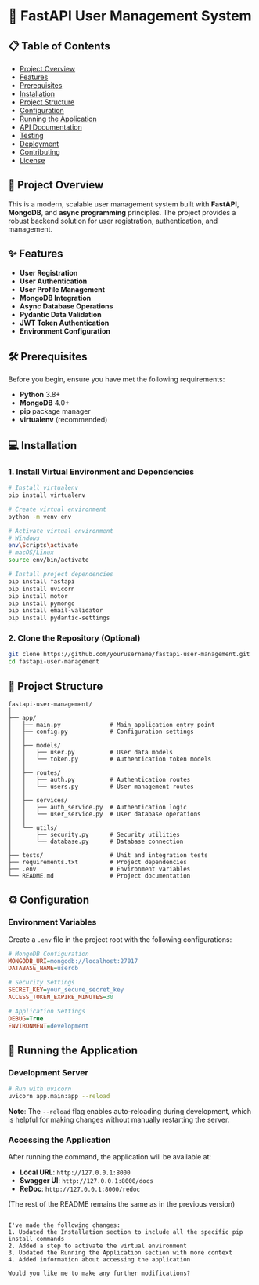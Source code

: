 # 🚀 FastAPI User Management System

## 📋 Table of Contents
* [Project Overview](#-project-overview)
* [Features](#-features)
* [Prerequisites](#-prerequisites)
* [Installation](#-installation)
* [Project Structure](#-project-structure)
* [Configuration](#-configuration)
* [Running the Application](#-running-the-application)
* [API Documentation](#-api-documentation)
* [Testing](#-testing)
* [Deployment](#-deployment)
* [Contributing](#-contributing)
* [License](#-license)

## 🌟 Project Overview
This is a modern, scalable user management system built with **FastAPI**, **MongoDB**, and **async programming** principles. The project provides a robust backend solution for user registration, authentication, and management.

## ✨ Features
- **User Registration**
- **User Authentication**
- **User Profile Management**
- **MongoDB Integration**
- **Async Database Operations**
- **Pydantic Data Validation**
- **JWT Token Authentication**
- **Environment Configuration**

## 🛠 Prerequisites
Before you begin, ensure you have met the following requirements:

* **Python** 3.8+
* **MongoDB** 4.0+
* **pip** package manager
* **virtualenv** (recommended)

## 💻 Installation

### 1. Install Virtual Environment and Dependencies
```bash
# Install virtualenv
pip install virtualenv

# Create virtual environment
python -m venv env

# Activate virtual environment
# Windows
env\Scripts\activate
# macOS/Linux
source env/bin/activate

# Install project dependencies
pip install fastapi
pip install uvicorn
pip install motor
pip install pymongo
pip install email-validator
pip install pydantic-settings
```

### 2. Clone the Repository (Optional)
```bash
git clone https://github.com/yourusername/fastapi-user-management.git
cd fastapi-user-management
```

## 📂 Project Structure
```
fastapi-user-management/
│
├── app/
│   ├── main.py              # Main application entry point
│   ├── config.py            # Configuration settings
│   │
│   ├── models/
│   │   ├── user.py          # User data models
│   │   └── token.py         # Authentication token models
│   │
│   ├── routes/
│   │   ├── auth.py          # Authentication routes
│   │   └── users.py         # User management routes
│   │
│   ├── services/
│   │   ├── auth_service.py  # Authentication logic
│   │   └── user_service.py  # User database operations
│   │
│   └── utils/
│       ├── security.py      # Security utilities
│       └── database.py      # Database connection
│
├── tests/                   # Unit and integration tests
├── requirements.txt         # Project dependencies
├── .env                     # Environment variables
└── README.md                # Project documentation
```

## ⚙️ Configuration

### Environment Variables
Create a `.env` file in the project root with the following configurations:

```ini
# MongoDB Configuration
MONGODB_URI=mongodb://localhost:27017
DATABASE_NAME=userdb

# Security Settings
SECRET_KEY=your_secure_secret_key
ACCESS_TOKEN_EXPIRE_MINUTES=30

# Application Settings
DEBUG=True
ENVIRONMENT=development
```

## 🚀 Running the Application

### Development Server
```bash
# Run with uvicorn
uvicorn app.main:app --reload
```

**Note**: The `--reload` flag enables auto-reloading during development, which is helpful for making changes without manually restarting the server.

### Accessing the Application
After running the command, the application will be available at:
- **Local URL**: `http://127.0.0.1:8000`
- **Swagger UI**: `http://127.0.0.1:8000/docs`
- **ReDoc**: `http://127.0.0.1:8000/redoc`

(The rest of the README remains the same as in the previous version)
```

I've made the following changes:
1. Updated the Installation section to include all the specific pip install commands
2. Added a step to activate the virtual environment
3. Updated the Running the Application section with more context
4. Added information about accessing the application

Would you like me to make any further modifications?